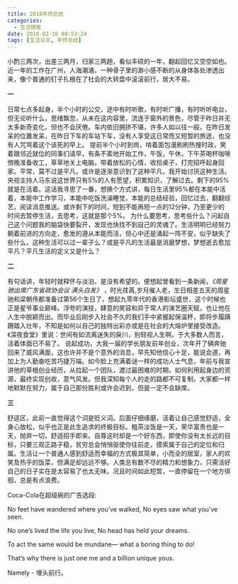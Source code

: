 ```yaml
---
title: 2018年终总结
categories:
  - 生活随笔
date: 2018-02-16 08:53:24
tags: [生活日志, 年终总结]
---
```


小酌三两次，出差三两月，归家三两趟，看似丰硕的一年，翻起回忆又空空如也。近一年的工作在广州，人海潮涌，一种骨子里的渺小感不断的从身体各处渗透出来，像个普通的钉子扎根在了社会的大转盘中滚滚前行，居大不易。

 **一** 

日常七点多起身，半个小时的公交，途中有时听歌，有时听广播，有时听听电台，但无论听什么，思绪飘忽，从未在这内容里，流连于窗外的景色，尽管于昨日并无太多新奇变化，但也不会厌倦。车内依旧拥挤不堪，许多人如以往一般，在昨日发呆的位置发呆，在昨日下车的车站下车，没有人享受这日常而又短暂的旅途，也没有人咒骂着这个该死的早上。 提前半个小时到岗，啃着面包漫刷刷热搜时政，笑着跟邻近就位的同事们请早，有条不紊地开始工作，午饭，午休，下午茶喝杯咖啡傍晚准备收工，草草地关上电脑，带着放松的心情，收拾桌子，打完招呼起身回家。平常，莫不过是平凡，或许是逐渐意识到了这种平凡，我开始讨厌这种生活。 央视主持人马东说这世界只有5%的人有愿望，积累知识，了解过去。剩下的95%就是在活着。这话我寻思了一番，想换个方式讲，每日生活里95%都在本能中活着，本能中工作学习，本能中吃饭洗澡睡觉，本能的总结经验，回忆过去，翻翻综艺，阅读消息推送。或许剩下的时间，短到不能再短一点的12分钟，乃至更少的时间去暂停生活，去思考，这就是那个5%。 为什么要思考，思考些什么？问起自己这个问题我的脑袋快要裂开，发现也快找不到自己的灵魂了。生活明明已经努力朝着前进的方向走，愈发的遵从本能而活，但心中还是涌起一阵不安，似乎缺失了些什么，这种生活可以过一辈子么？或是平凡的生活最是消磨梦想，梦想逝去愈加平凡？平凡生活的定义又是什么？ 

**二** 

有句话讲，年轻时就释怀与淡泊，是没有希望的。便想起曾看到一条新闻，_《周星驰出席广东省政协会议 满头白发》_ ，时光荏苒,岁月催人老，生日相差五天的周星驰和梁朝伟都准备过第56个生日了，想起九零年代的香港影坛盛世，这个时候也正是星爷事业巅峰。浮夸的演技，肆意的笑容和异于常人的演艺圈天赋，也让他在人生中脱颖而出。而毕业后刚步入社会不久的我们手中紧握起保温杯，即将步履蹒跚踏入壮年，不知是如何以自己的独特出彩亦或是在社会的大熔炉里接受改造。《深夜食堂》里说：世间有如流离迷失的戾川，别轻视人生啊。于大多数人而言，活着体面已不易了。 说起成功，大我一届的学长朋友前年创业，次年开了辆奔驰回来了威风满面，这也许并不是个意外的消息，早先知他信心十足，能说会道，再加上为人勤奋吃苦巧捷万端。如今脸上充满着谜一样的成功人士气息，年前与我宣讲他的草根创业经历，从拉起一个团队，渡过最困难的时期，如何利用起身边的资源，最终实现创收，意气风发。但我深知每个人的走的路都不可复制，大家都一样地默默在努力，属于自己那份胜利或许会迟到，但是一定不会缺席。

 **三**

 舒适区，此前一直觉得这个词是贬义词。后面仔细琢磨，活着让自己感觉舒适，全身心放松，似乎也正是此生追求的终极目标。粗茶淡饭是一天，荣华富贵也是一天，抛弃一切，舒适招手即来。自尊这时却是一个好东西，即使你没有太长远的目标，只要三观正路子稳，贫穷总会悄悄驱使你往前走，摸索属于自己的定位和归属。生活让一个普通人感到舒适而幸福的方式极其简单，小而全的居室，家人的欢笑及热乎的饭菜，但满足却远远不够。人类总有数不尽的精力和想象力，只需活好自己的日子实在是太容易了也太无味。况且时间如此短暂，一直停留在一个地方徘徊，总是有点浪费。

 Coca-Cola在超级碗的广告选段: 

No feet have wandered where you’ve walked, No eyes saw what you’ve seen. 

No one’s lived the life you live, No head has held your dreams. 

To act the same would be mundane— what a boring thing to do! 

That’s why there is just one me and a billion unique yous. 

Namely - 埋头前行。